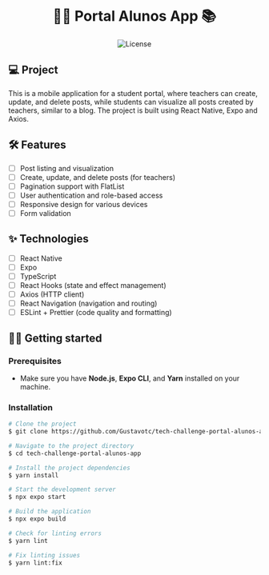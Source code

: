 <h1 align="center">
  👨‍🎓 Portal Alunos App 📚
</h1>

<p align="center">
  <img alt="License" src="https://img.shields.io/static/v1?label=license&message=MIT&color=79A6F5&labelColor=0A1033">
</p>

## 💻 Project

This is a mobile application for a student portal, where teachers can create, update, and delete posts, while students can visualize all posts created by teachers, similar to a blog. The project is built using React Native, Expo and Axios.

## :hammer_and_wrench: Features

- [ ] Post listing and visualization
- [ ] Create, update, and delete posts (for teachers)
- [ ] Pagination support with FlatList
- [ ] User authentication and role-based access
- [ ] Responsive design for various devices
- [ ] Form validation

## ✨ Technologies

- [ ] React Native
- [ ] Expo
- [ ] TypeScript
- [ ] React Hooks (state and effect management)
- [ ] Axios (HTTP client)
- [ ] React Navigation (navigation and routing)
- [ ] ESLint + Prettier (code quality and formatting)

## 👨‍💻 Getting started

### Prerequisites

- Make sure you have **Node.js**, **Expo CLI**, and **Yarn** installed on your machine.

### Installation

```bash
# Clone the project
$ git clone https://github.com/Gustavotc/tech-challenge-portal-alunos-app.git

# Navigate to the project directory
$ cd tech-challenge-portal-alunos-app

# Install the project dependencies
$ yarn install

# Start the development server
$ npx expo start

# Build the application
$ npx expo build

# Check for linting errors
$ yarn lint

# Fix linting issues
$ yarn lint:fix

